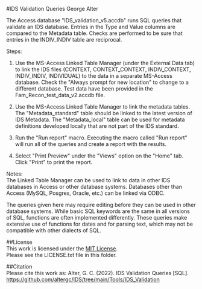#IDS Validation Queries
George Alter

The Access database "IDS_validation_v5.accdb" runs SQL queries that validate an IDS database.  Entries in the Type and Value columns are compared to the Metadata table.  Checks are performed to be sure that entries in the INDIV_INDIV table are reciprocal.    
   
Steps:
1. Use the MS-Access Linked Table Manager (under the External Data tab) to link the IDS files (CONTEXT, CONTEXT_CONTEXT, INDIV_CONTEXT, INDIV_INDIV, INDIVIDUAL) to the data in a separate MS-Access database. Check the "Always prompt for new location" to change to a different database.  Test data have been provided in the Fam_Recon_test_data_v2.accdb file.     
        
2. Use the MS-Access Linked Table Manager to link the metadata tables.     
The "Metadata_standard" table should be linked to the latest version of IDS Metadata.   The "Metadata_local" table can be used for metadata definitions developed locally that are not part of the IDS standard. 
       
3. Run the "Run report" macro.  Executing the macro called "Run report" will run all of the queries and create a report with the results.    
   
4. Select "Print Preview" under the "Views" option on the "Home" tab.  Click "Print" to print the report.   
         
Notes:      
The Linked Table Manager can be used to link to data in other IDS databases in Access or other database systems.   Databases other than Access (MySQL, Posgres, Oracle, etc.) can be linked via ODBC.   
   
The queries given here may require editing before they can be used in other database systems.  While basic SQL keywords are the same in all versions of SQL, functions are often implemented differently.  These queries make extensive use of functions for dates and for parsing text, which may not be compatible with other dialects of SQL.   
   
##License    
This work is licensed under the [MIT License](https://opensource.org/licenses/MIT).    
Please see the LICENSE.txt file in this folder.    
    
##Citation	 
Please cite this work as:
Alter, G. C. (2022). IDS Validation Queries [SQL]. https://github.com/altergc/IDS/tree/main/Tools/IDS_Validation


